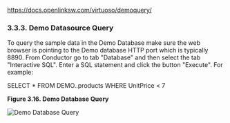 https://docs.openlinksw.com/virtuoso/demoquery/
### 3.3.3. Demo Datasource Query

To query the sample data in the Demo Database make sure the web browser is pointing to the Demo database HTTP port which is typically 8890. From Conductor go to tab "Database" and then select the tab "Interactive SQL". Enter a SQL statement and click the button "Execute". For example:

SELECT * FROM DEMO..products WHERE UnitPrice < 7

**Figure 3.16. Demo Database Query**

![Demo Database Query](https://docs.openlinksw.com/virtuoso/demoquery/images/demoquery.png)